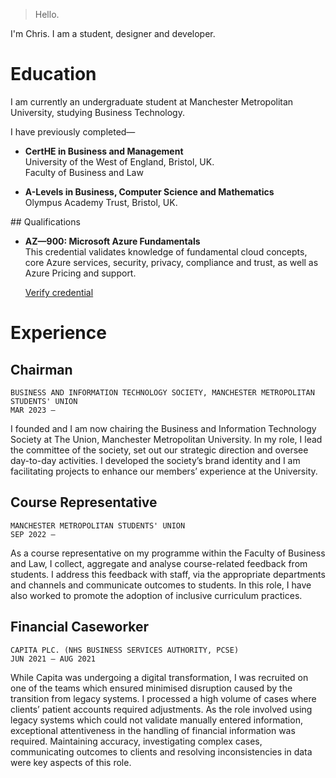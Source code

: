 > Hello.

I'm Chris. I am a student, designer and developer.

# Education

I am currently an undergraduate student at Manchester Metropolitan University, studying Business Technology.

I have previously completed— 

- **CertHE in Business and Management**  
    University of the West of England, Bristol, UK.  
    Faculty of Business and Law

- **A-Levels in Business, Computer Science and Mathematics**  
    Olympus Academy Trust, Bristol, UK.

## Qualifications

- **AZ—900: Microsoft Azure Fundamentals**  
    This credential validates knowledge of fundamental cloud concepts, core Azure services, security, privacy, compliance and trust, as well as Azure Pricing and support.

    [Verify credential](https://www.credly.com/badges/cc8b24ef-5d66-434d-bbea-845aeffaa760/linked_in_profile)


# Experience

## Chairman

`BUSINESS AND INFORMATION TECHNOLOGY SOCIETY, MANCHESTER METROPOLITAN STUDENTS' UNION`  
`MAR 2023 —`

I founded and I am now chairing the Business and Information Technology Society at The Union, Manchester Metropolitan University. In my role, I lead the committee of the society, set out our strategic direction and oversee day-to-day activities. I developed the society’s brand identity and I am facilitating projects to enhance our members’ experience at the University.

## Course Representative

`MANCHESTER METROPOLITAN STUDENTS' UNION`  
`SEP 2022 —`

As a course representative on my programme within the Faculty of Business and Law, I collect, aggregate and analyse course-related feedback from students. I address this feedback with staff, via the appropriate departments and channels and communicate outcomes to students. In this role, I have also worked to promote the adoption of inclusive curriculum practices.

## Financial Caseworker

`CAPITA PLC. (NHS BUSINESS SERVICES AUTHORITY, PCSE)`  
`JUN 2021 — AUG 2021`

While Capita was undergoing a digital transformation, I was recruited on one of the teams which ensured minimised disruption caused by the transition from legacy systems. I processed a high volume of cases where clients’ patient accounts required adjustments. As the role involved using legacy systems which could not validate manually entered information, exceptional attentiveness in the handling of financial information was required. Maintaining accuracy, investigating complex cases, communicating outcomes to clients and resolving inconsistencies in data were key aspects of this role.
